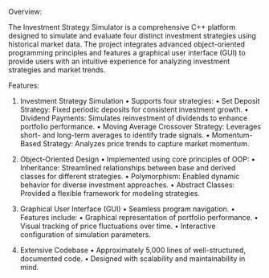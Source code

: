 Overview:

The Investment Strategy Simulator is a comprehensive C++ platform designed to simulate and evaluate four distinct investment strategies using historical market data. The project integrates advanced object-oriented programming principles and features a graphical user interface (GUI) to provide users with an intuitive experience for analyzing investment strategies and market trends.

Features:

1. Investment Strategy Simulation
	•	Supports four strategies:
  	•	Set Deposit Strategy: Fixed periodic deposits for consistent investment growth.
  	•	Dividend Payments: Simulates reinvestment of dividends to enhance portfolio performance.
  	•	Moving Average Crossover Strategy: Leverages short- and long-term averages to identify trade signals.
  	•	Momentum-Based Strategy: Analyzes price trends to capture market momentum.

2. Object-Oriented Design
	•	Implemented using core principles of OOP:
  	•	Inheritance: Streamlined relationships between base and derived classes for different strategies.
  	•	Polymorphism: Enabled dynamic behavior for diverse investment approaches.
  	•	Abstract Classes: Provided a flexible framework for modeling strategies.

3. Graphical User Interface (GUI)
	•	Seamless program navigation.
	•	Features include:
	•	Graphical representation of portfolio performance.
	•	Visual tracking of price fluctuations over time.
	•	Interactive configuration of simulation parameters.

4. Extensive Codebase
	•	Approximately 5,000 lines of well-structured, documented code.
	•	Designed with scalability and maintainability in mind.
